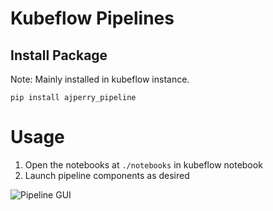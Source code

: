 # Kubeflow Pipelines


## Install Package


Note: Mainly installed in kubeflow instance.


`pip install ajperry_pipeline`


# Usage



1. Open the notebooks at `./notebooks` in kubeflow notebook
2. Launch pipeline components as desired



![Pipeline GUI](./images/test_pipeline_run.png "Pipeline that will run in kubeflow")